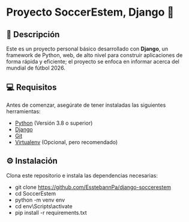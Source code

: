 # Proyecto SoccerEstem, Django 🚀

## 📌 Descripción  
Este es un proyecto personal básico desarrollado con **Django**, un framework de Python, web, de alto nivel para construir aplicaciones de forma rápida y eficiente; el proyecto se enfoca en informar acerca del mundial de fútbol 2026.


## 💻 Requisitos  
Antes de comenzar, asegúrate de tener instaladas las siguientes herramientas:  
- [Python](https://www.python.org/) (Versión 3.8 o superior)  
- [Django](https://www.djangoproject.com/)  
- [Git](https://git-scm.com/)  
- [Virtualenv](https://virtualenv.pypa.io/en/latest/) (Opcional, pero recomendado)  


## ⚙️ Instalación  

Clona este repositorio e instala las dependencias necesarias:  

- git clone <https://github.com/EsstebannPa/django-soccerestem>
- cd SoccerEstem
- python -m venv env 
- cd env\Scripts\activate 
- pip install -r requirements.txt

